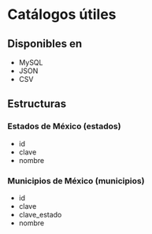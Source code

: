 # Catálogos útiles

## Disponibles en

- MySQL
- JSON
- CSV

## Estructuras

### Estados de México (estados)
- id
- clave
- nombre

### Municipios de México (municipios)
- id
- clave
- clave_estado
- nombre
